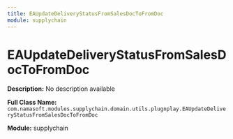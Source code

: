 ```yaml
---
title: EAUpdateDeliveryStatusFromSalesDocToFromDoc
module: supplychain
---
```


# EAUpdateDeliveryStatusFromSalesDocToFromDoc

**Description:** No description available

**Full Class Name:** `com.namasoft.modules.supplychain.domain.utils.plugnplay.EAUpdateDeliveryStatusFromSalesDocToFromDoc`

**Module:** supplychain

